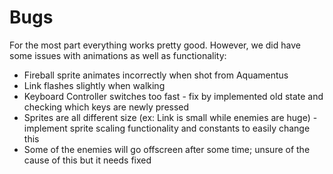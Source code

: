 # Bugs
For the most part everything works pretty good. However, we did have some issues with animations as well as functionality:
- Fireball sprite animates incorrectly when shot from Aquamentus
- Link flashes slightly when walking
- Keyboard Controller switches too fast - fix by implemented old state and checking which keys are newly pressed
- Sprites are all different size (ex: Link is small while enemies are huge) - implement sprite scaling functionality and constants to easily change this
- Some of the enemies will go offscreen after some time; unsure of the cause of this but it needs fixed